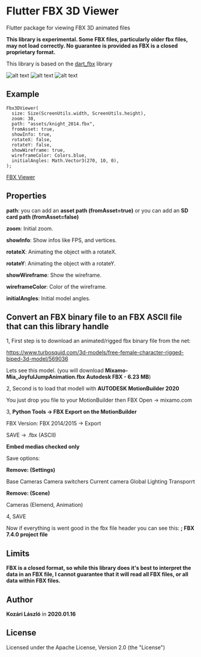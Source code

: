 # Flutter FBX 3D Viewer

Flutter package for viewing FBX 3D animated files

**This library is experimental. Some FBX files, particularly older fbx files, may not load correctly. No guarantee is provided as FBX is a closed proprietary format.**

This library is based on the [dart_fbx](https://github.com/brendan-duncan/dart_fbx) library

![alt text](https://raw.githubusercontent.com/klaszlo8207/Flutter-FBX-3D-Viewer/master/pix/pic1.png "Pic1") ![alt text](https://raw.githubusercontent.com/klaszlo8207/Flutter-FBX-3D-Viewer/master/pix/pic2.png "Pic2") ![alt text](https://raw.githubusercontent.com/klaszlo8207/Flutter-FBX-3D-Viewer/master/pix/gif.gif "Gif")

## Example

    Fbx3DViewer(
      size: Size(ScreenUtils.width, ScreenUtils.height),
      zoom: 30,
      path: "assets/knight_2014.fbx",
      fromAsset: true,
      showInfo: true,
      rotateX: false,
      rotateY: false,
      showWireframe: true,
      wireframeColor: Colors.blue,
      initialAngles: Math.Vector3(270, 10, 0),
    );
 
  
[FBX Viewer](https://github.com/klaszlo8207/Flutter-FBX-3D-Viewer/blob/master/example/example_app.dart)

## Properties

**path**: you can add an **asset path (fromAsset=true)** or you can add an **SD card path (fromAsset=false)**

**zoom**: Initial zoom.

**showInfo**: Show infos like FPS, and vertices.

**rotateX**: Animating the object with a rotateX.

**rotateY**: Animating the object with a rotateY.

**showWireframe**: Show the wireframe.

**wireframeColor**: Color of the wireframe.

**initialAngles**: Initial model angles.

## Convert an FBX binary file to an FBX ASCII file that can this library handle

1, First step is to download an animated/rigged fbx binary file from the net:

https://www.turbosquid.com/3d-models/free-female-character-rigged-biped-3d-model/569036

Lets see this model. (you will download **Mixamo-Mia_JoyfulJumpAnimation.fbx  Autodesk FBX  - 6.23 MB**)

2, Second is to load that modell with **AUTODESK MotionBuilder 2020**

You just drop you file to your MotionBuilder then FBX Open -> mixamo.com

3, 
**Python Tools -> FBX Export on the MotionBuilder**

FBX Version: FBX 2014/2015 -> Export

SAVE -> .fbx (ASCII)

**Embed medias checked only**

Save options:

**Remove: (Settings)**

Base Cameras
Camera switchers
Current camera
Global Lighting
Transporrt

**Remove: (Scene)**

Cameras (Elemend, Animation)

4, SAVE

Now if everything is went good in the fbx file header you can see this: **; FBX 7.4.0 project file**

## Limits

**FBX is a closed format, so while this library does it's best to interpret the data in an FBX file, I cannot guarantee that it will read all FBX files, or all data within FBX files.**

## Author

**Kozári László** in **2020.01.16**

## License

Licensed under the Apache License, Version 2.0 (the "License")

